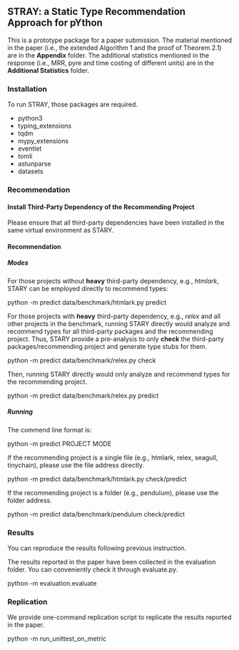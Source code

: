



## STRAY: a Static Type Recommendation Approach for pYthon

This is a prototype package for a paper submission. 
The material mentioned in the paper (i.e., the extended Algorithm 1 and the proof of Theorem 2.1) are in the **Appendix** folder. 
The additional statistics mentioned in the response (i.e., MRR, pyre and time costing of different units) are in the **Additional Statistics** folder. 


### Installation
To run STRAY, those packages are required. 

* python3
* typing_extensions
* tqdm
* mypy_extensions
* eventlet
* tomli
* astunparse
* datasets
### Recommendation

#### Install Third-Party Dependency of the Recommending Project
Please ensure that all third-party dependencies have been installed in the same virtual environment as STARY. 

#### Recommendation
##### Modes
For those projects without **heavy** third-party dependency, e.g., *htmlark*, STARY can be employed directly to recommend types: 

python -m predict data/benchmark/htmlark.py predict

For those projects with **heavy** third-party dependency, e.g., *relex* and all other projects in the benchmark, running STARY directly would analyze and recommend types for all third-party packages and the recommending project.
Thus, STARY provide a pre-analysis to only **check** the third-party packages/recommending project and generate type stubs for them. 

python -m predict data/benchmark/relex.py check

Then, running STARY directly would only analyze and recommend types for the recommending project. 

python -m predict data/benchmark/relex.py predict
##### Running
The commend line format is:

python -m predict PROJECT MODE

If the recommending project is a single file (e.g., htmlark, relex, seagull, tinychain), please use the file address directly. 

python -m predict data/benchmark/htmlark.py check/predict

If the recommending project is a folder (e.g., pendulum), please use the folder address. 

python -m predict data/benchmark/pendulum check/predict
### Results
You can reproduce the results following previous instruction. 

The results reported in the paper have been collected in the evaluation folder. You can conveniently check it through evaluate.py. 

python -m evaluation.evaluate

### Replication

We provide one-command replication script to replicate the results reported in the paper. 

python -m run_unittest_on_metric

